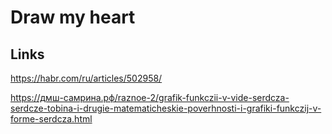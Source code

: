 # Draw my heart
## Links
https://habr.com/ru/articles/502958/

https://дмш-самрина.рф/raznoe-2/grafik-funkczii-v-vide-serdcza-serdcze-tobina-i-drugie-matematicheskie-poverhnosti-i-grafiki-funkczij-v-forme-serdcza.html